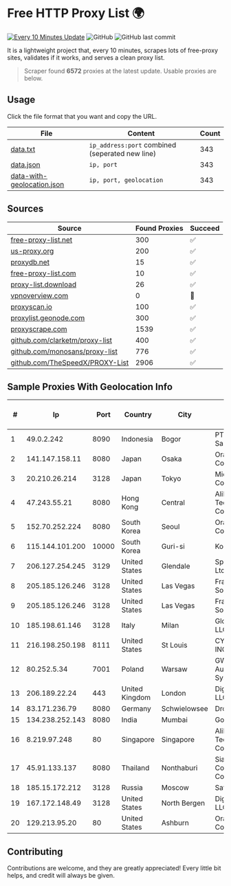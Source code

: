 
# Free HTTP Proxy List 🌍

[![Every 10 Minutes Update](https://github.com/mertguvencli/http-proxy-list/actions/workflows/main.yml/badge.svg?branch=main)](https://github.com/mertguvencli/http-proxy-list/actions/workflows/main.yml)
![GitHub](https://img.shields.io/github/license/mertguvencli/http-proxy-list)
![GitHub last commit](https://img.shields.io/github/last-commit/mertguvencli/http-proxy-list)

It is a lightweight project that, every 10 minutes, scrapes lots of free-proxy sites, validates if it works, and serves a clean proxy list.


> Scraper found **6572** proxies at the latest update. Usable proxies are below.

## Usage

Click the file format that you want and copy the URL.


|File|Content|Count|
|----|-------|-----|
|[data.txt](https://raw.githubusercontent.com/mertguvencli/http-proxy-list/main/proxy-list/data.txt)|`ip_address:port` combined (seperated new line)|343|
|[data.json](https://raw.githubusercontent.com/mertguvencli/http-proxy-list/main/proxy-list/data.json)|`ip, port`|343|
|[data-with-geolocation.json](https://raw.githubusercontent.com/mertguvencli/http-proxy-list/main/proxy-list/data-with-geolocation.json)|`ip, port, geolocation`|343|

## Sources

|Source|Found Proxies|Succeed|
|------|-------------|-------|
|[free-proxy-list.net](https://free-proxy-list.net)|300|✅|
|[us-proxy.org](https://www.us-proxy.org)|200|✅|
|[proxydb.net](http://proxydb.net)|15|✅|
|[free-proxy-list.com](https://free-proxy-list.com/?page=&port=&type%5B%5D=http&type%5B%5D=https&up_time=0&search=Search)|10|✅|
|[proxy-list.download](https://www.proxy-list.download/HTTP)|26|✅|
|[vpnoverview.com](https://vpnoverview.com/privacy/anonymous-browsing/free-proxy-servers)|0|🚫|
|[proxyscan.io](https://www.proxyscan.io)|100|✅|
|[proxylist.geonode.com](https://proxylist.geonode.com/api/proxy-list?limit=300&page=1&sort_by=lastChecked&sort_type=desc&protocols=http,https)|300|✅|
|[proxyscrape.com](https://api.proxyscrape.com/v2/?request=displayproxies&protocol=http&timeout=10000&country=all&ssl=all&anonymity=all)|1539|✅|
|[github.com/clarketm/proxy-list](https://raw.githubusercontent.com/clarketm/proxy-list/master/proxy-list-raw.txt)|400|✅|
|[github.com/monosans/proxy-list](https://raw.githubusercontent.com/monosans/proxy-list/main/proxies/http.txt)|776|✅|
|[github.com/TheSpeedX/PROXY-List](https://raw.githubusercontent.com/TheSpeedX/PROXY-List/master/http.txt)|2906|✅|


## Sample Proxies With Geolocation Info

|#|Ip|Port|Country|City|Internet Service Provider|
|-|--|----|-------|----|-------------------------|
|1|49.0.2.242|8090|Indonesia|Bogor|PT Usaha Adi Sanggoro|
|2|141.147.158.11|8080|Japan|Osaka|Oracle Corporation|
|3|20.210.26.214|3128|Japan|Tokyo|Microsoft Corporation|
|4|47.243.55.21|8080|Hong Kong|Central|Alibaba (US) Technology Co., Ltd.|
|5|152.70.252.224|8080|South Korea|Seoul|Oracle Corporation|
|6|115.144.101.200|10000|South Korea|Guri-si|Korea Telecom|
|7|206.127.254.245|3129|United States|Glendale|Spartan Host Ltd|
|8|205.185.126.246|3128|United States|Las Vegas|FranTech Solutions|
|9|205.185.126.246|3128|United States|Las Vegas|FranTech Solutions|
|10|185.198.61.146|3128|Italy|Milan|Global Router LLC|
|11|216.198.250.198|8111|United States|St Louis|CYBERCON, INC.|
|12|80.252.5.34|7001|Poland|Warsaw|GWNET Autonomus System|
|13|206.189.22.24|443|United Kingdom|London|DigitalOcean, LLC|
|14|83.171.236.79|8080|Germany|Schwielowsee|Droptop GmbH|
|15|134.238.252.143|8080|India|Mumbai|Google LLC|
|16|8.219.97.248|80|Singapore|Singapore|Alibaba (US) Technology Co., Ltd.|
|17|45.91.133.137|8080|Thailand|Nonthaburi|Siamdata Communication Co., ltd.|
|18|185.15.172.212|3128|Russia|Moscow|SafeData LLC|
|19|167.172.148.49|3128|United States|North Bergen|DigitalOcean, LLC|
|20|129.213.95.20|80|United States|Ashburn|Oracle Corporation|



## Contributing

Contributions are welcome, and they are greatly appreciated! Every
little bit helps, and credit will always be given.

